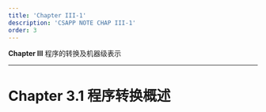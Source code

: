 ```yaml
---
title: 'Chapter III-1'
description: 'CSAPP NOTE CHAP III-1'
order: 3
---
```


**Chapter III** 程序的转换及机器级表示

---

# Chapter 3.1 程序转换概述

